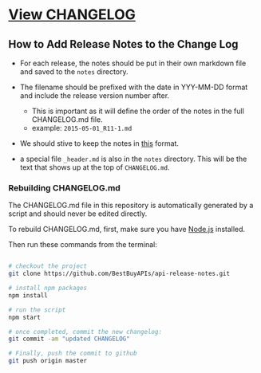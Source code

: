 
# [View CHANGELOG](changelog.md)

## How to Add Release Notes to the Change Log

- For each release, the notes should be put in their own markdown file and saved to the `notes` directory.
- The filename should be prefixed with the date in YYY-MM-DD format and include the release version number after.
  - This is important as it will define the order of the notes in the full CHANGELOG.md file.
  - example: `2015-05-01_R11-1.md`
  
- We should stive to keep the notes in [this](1900-01-01_R0-0.md) format.

- a special file `_header.md` is also in the `notes` directory. This will be the text that shows up at the top of `CHANGELOG.md`.

### Rebuilding CHANGELOG.md

The CHANGELOG.md file in this repository is automatically generated by a script and should never be edited directly.

To rebuild CHANGELOG.md, first, make sure you have [Node.js](https://nodejs.org) installed.

Then run these commands from the terminal:
```bash

# checkout the project
git clone https://github.com/BestBuyAPIs/api-release-notes.git

# install npm packages
npm install

# run the script
npm start

# once completed, commit the new changelog:
git commit -am "updated CHANGELOG"

# Finally, push the commit to github
git push origin master
```
